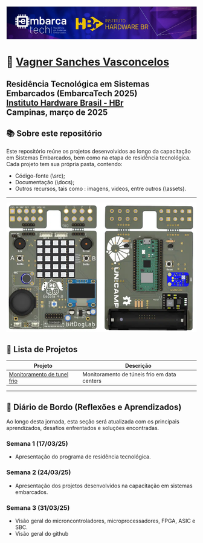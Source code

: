 [<center><img src="projetos/tunel_frio/assets/logo.png"></center>](https://hardware.org.br/embarcatech-inscricao/)
# :man: [Vagner Sanches Vasconcelos](https://www.datascienceportfol.io/vsvasconcelos)

Residência Tecnológica em Sistemas Embarcados (EmbarcaTech 2025)     
[Instituto Hardware Brasil - HBr](https://hardware.org.br/)     
Campinas, março de 2025     
---
## :books: Sobre este repositório

Este repositório reúne os projetos desenvolvidos ao longo da capacitação em Sistemas Embarcados, bem como na etapa de residência tecnológica.   
Cada projeto tem sua própria pasta, contendo:    
- Código-fonte (\src);   
- Documentação (\docs);   
- Outros recursos, tais como : imagens, videos, entre outros (\assets).    
---

[<center><img src="projetos/tunel_frio/assets/bitdoglab.png"></center>](https://youtu.be/aS0tE-y4iuQ?si=hzk-_8a9BiZnrDN6)

## 📂 Lista de Projetos

| Projeto | Descrição |
|---------|-----------|
| [Monitoramento de tunel frio](./projetos/tunel_frio/) | Monitoramento de túneis frio em data centers |

---
##   :dart: Diário de Bordo (Reflexões e Aprendizados)    
Ao longo desta jornada, esta seção será atualizada com os principais aprendizados, desafios enfrentados e soluções encontradas.   

### Semana 1 (17/03/25)
- Apresentação do programa de residência tecnológica.   

### Semana 2 (24/03/25)
- Apresentação dos projetos desenvolvidos na capacitação em sistemas embarcados.   

### Semana 3 (31/03/25)
- Visão geral do microncontroladores, microprocessadores, FPGA, ASIC e SBC.    
- Visão geral do github
